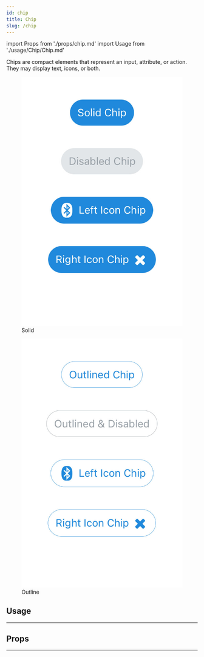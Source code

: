 ```yaml
---
id: chip
title: Chip
slug: /chip
---
```


import Props from './props/chip.md'
import Usage from './usage/Chip/Chip.md'

Chips are compact elements that represent an input, attribute, or action. They may
display text, icons, or both.

<div className="component-preview component-preview--grid component-preview--grid-3">
  <figure>
    <img src="/img/chip/chip--solid.jpg" alt="Solid Chip" />
    <figcaption>Solid</figcaption>
  </figure>
  <figure>
  <img src="/img/chip/chip--outline.jpg" alt="Outline Chip" />
    <figcaption>Outline</figcaption>
  </figure>
</div>

## Usage

<Usage />

---

## Props

<Props />

---
